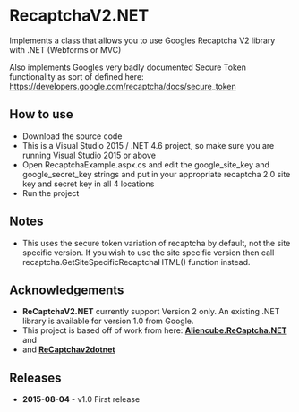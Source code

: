 # RecaptchaV2.NET

Implements a class that allows you to use Googles Recaptcha V2 library with .NET (Webforms or MVC)

Also implements Googles very badly documented Secure Token functionality as sort of defined here: https://developers.google.com/recaptcha/docs/secure_token 

## How to use

  - Download the source code
  - This is a Visual Studio 2015 / .NET 4.6 project, so make sure you are running Visual Studio 2015 or above
  - Open RecaptchaExample.aspx.cs and edit the google_site_key and google_secret_key strings and put in your appropriate   recaptcha 2.0 site key and secret key in all 4 locations
  - Run the project

## Notes

  - This uses the secure token variation of recaptcha by default, not the site specific version. If you wish to use the site specific version then call recaptcha.GetSiteSpecificRecaptchaHTML() function instead.

## Acknowledgements ##

* **ReCaptchaV2.NET** currently support Version 2 only. An existing .NET library is available for version 1.0 from Google.
* This project is based off of work from here: [**Aliencube.ReCaptcha.NET**](https://github.com/aliencube/ReCaptcha.NET/) and
* and [**ReCaptchav2dotnet**](https://github.com/pnmcosta/recaptchav2dotnet)

## Releases ##

* **2015-08-04** - v1.0 First release
  
